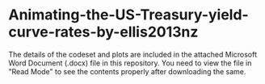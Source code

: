 # Animating-the-US-Treasury-yield-curve-rates-by-ellis2013nz

The details of the codeset and plots are included in the attached Microsoft Word Document (.docx) file in this repository. 
You need to view the file in "Read Mode" to see the contents properly after downloading the same.
